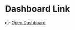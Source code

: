 # Dashboard Link
👉 [Open Dashboard](https://docs.google.com/spreadsheets/d/1N3wbVScETi-XsYgzheKqJsRmHmV7H4p47-NcKya8-7Q/edit?gid=830874087#gid=830874087)
